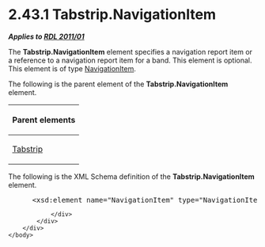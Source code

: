 <html dir="LTR" xmlns:mshelp="http://msdn.microsoft.com/mshelp" xmlns:ddue="http://ddue.schemas.microsoft.com/authoring/2003/5" xmlns:xlink="http://www.w3.org/1999/xlink" xmlns:tool="http://www.microsoft.com/tooltip">
    <head>
        <meta http-equiv="Content-Type" content="text/html; CHARSET=utf-8"></meta>
        <meta name="save" content="history"></meta>
        <title>2.43.1 Tabstrip.NavigationItem</title>
        <xml>
            <mshelp:toctitle title="2.43.1 Tabstrip.NavigationItem"></mshelp:toctitle>
            <mshelp:rltitle title="[MS-RDL]: Tabstrip.NavigationItem"></mshelp:rltitle>
            <mshelp:keyword index="A" term="e7ef372a-9118-449b-843a-e96340e9ad50"></mshelp:keyword>
            <mshelp:attr name="DCSext.ContentType" value="open specification"></mshelp:attr>
            <mshelp:attr name="AssetID" value="e7ef372a-9118-449b-843a-e96340e9ad50"></mshelp:attr>
            <mshelp:attr name="TopicType" value="kbRef"></mshelp:attr>
            <mshelp:attr name="DCSext.Title" value="[MS-RDL]: Tabstrip.NavigationItem" />
        </xml>
    </head>
    <body>
        <div id="header">
            <h1 class="heading">2.43.1 Tabstrip.NavigationItem</h1>
        </div>
        <div id="mainSection">
            <div id="mainBody">
                <div id="allHistory" class="saveHistory"></div>
                <div id="sectionSection0" class="section" name="collapseableSection">
                    

<p><b><i>Applies to </i></b><a href="bf2bab1a-b608-4bcc-b718-1cc1baa9579c.md"><b><i>RDL 2011/01</i></b></a></p>

<p>The <b>Tabstrip.NavigationItem</b> element specifies a
navigation report item or a reference to a navigation report item for a band.
This element is optional. This element is of type <a href="641d4b8e-25ed-425c-ad17-66ba777d2782.md">NavigationItem</a>.</p>

<p>The following is the parent element of the <b>Tabstrip.NavigationItem</b>
element.</p>

<table>
 <thead>
  <tr>
   <th>
   <p>Parent elements</p>
   </th>
  </tr>
 </thead>
 <tr>
  <td>
  <p><a href="7d46e0bb-d38a-4c70-966c-37302e7f3315.md">Tabstrip</a></p>
  </td>
 </tr>
</table>

<p>The following is the XML Schema definition of the <b>Tabstrip.NavigationItem</b>
element.</p>

<dl>
<dd>
<div><pre> &lt;xsd:element name=&quot;NavigationItem&quot; type=&quot;NavigationItemType&quot; minOccurs=&quot;0&quot; maxOccurs=&quot;1&quot;/&gt;
</pre></div>
</dd></dl>


                </div>
            </div>
        </div>
    </body>
</html>